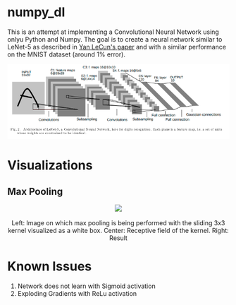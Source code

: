 # numpy_dl

This is an attempt at implementing a Convolutional Neural Network using onlyu Python and Numpy. The goal is to create a neural network similar to LeNet-5 as described in [Yan LeCun's paper](http://vision.stanford.edu/cs598_spring07/papers/Lecun98.pdf) and with a similar performance on the MNIST dataset (around 1% error).

<p align="center">
<img src="/imgs/LeNet_architecture.png"/>
</p>

# Visualizations

## Max Pooling
<p align="center">
  <img src="https://media.giphy.com/media/dWBolKR8du17FSjwIt/giphy.gif">
</p>

<p align="center">
Left: Image on which max pooling is being performed with the sliding 3x3 kernel visualized as a white box. Center: Receptive field of the kernel. Right: Result
</p>

# Known Issues

1. Network does not learn with Sigmoid activation
2. Exploding Gradients with ReLu activation


